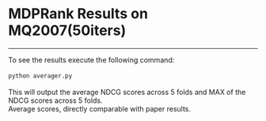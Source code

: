 # MDPRank Results on MQ2007(50iters)
---
To see the results execute the following command:<br><br>
`python averager.py`<br><br>
This will output the average NDCG scores across 5 folds and MAX of the NDCG scores across 5 folds.<br>
Average scores, directly comparable with paper results.

